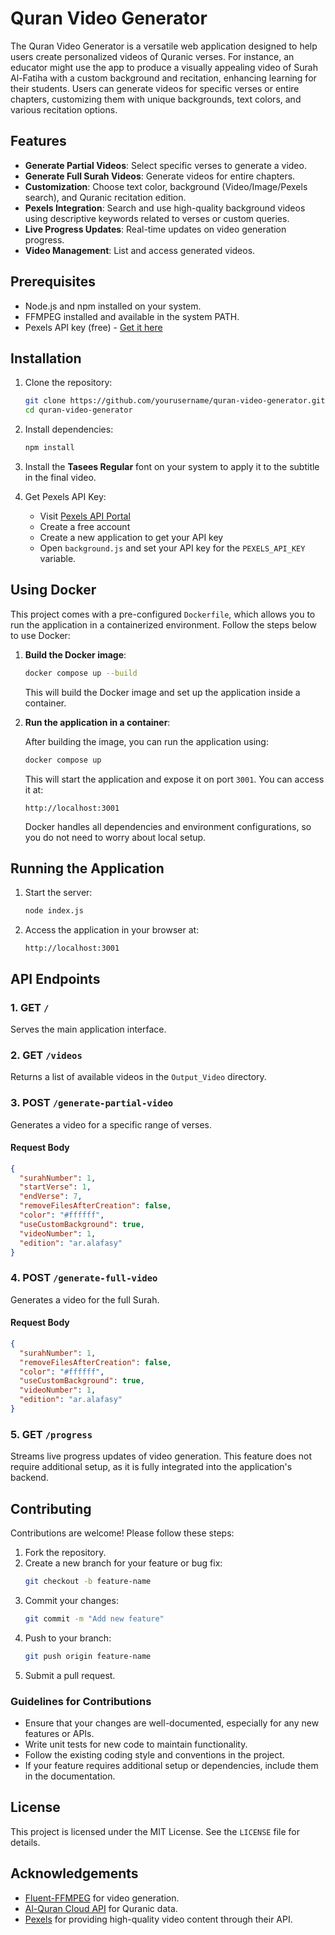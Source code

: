 # Quran Video Generator

The Quran Video Generator is a versatile web application designed to help users create personalized videos of Quranic verses. For instance, an educator might use the app to produce a visually appealing video of Surah Al-Fatiha with a custom background and recitation, enhancing learning for their students. Users can generate videos for specific verses or entire chapters, customizing them with unique backgrounds, text colors, and various recitation options.

## Features

- **Generate Partial Videos**: Select specific verses to generate a video.
- **Generate Full Surah Videos**: Generate videos for entire chapters.
- **Customization**: Choose text color, background (Video/Image/Pexels search), and Quranic recitation edition.
- **Pexels Integration**: Search and use high-quality background videos using descriptive keywords related to verses or custom queries.
- **Live Progress Updates**: Real-time updates on video generation progress.
- **Video Management**: List and access generated videos.

## Prerequisites

- Node.js and npm installed on your system.
- FFMPEG installed and available in the system PATH.
- Pexels API key (free) - [Get it here](https://www.pexels.com/api/)

## Installation

1. Clone the repository:

   ```bash
   git clone https://github.com/yourusername/quran-video-generator.git
   cd quran-video-generator
   ```

2. Install dependencies:

   ```bash
   npm install
   ```

3. Install the **Tasees Regular** font on your system to apply it to the subtitle in the final video.

4. Get Pexels API Key:
   - Visit [Pexels API Portal](https://www.pexels.com/api/)
   - Create a free account
   - Create a new application to get your API key
   - Open `background.js` and set your API key for the `PEXELS_API_KEY` variable.

## Using Docker

This project comes with a pre-configured `Dockerfile`, which allows you to run the application in a containerized environment. Follow the steps below to use Docker:

1. **Build the Docker image**:

   ```bash
   docker compose up --build
   ```

   This will build the Docker image and set up the application inside a container.

2. **Run the application in a container**:

   After building the image, you can run the application using:

   ```bash
   docker compose up
   ```

   This will start the application and expose it on port `3001`. You can access it at:

   ```plaintext
   http://localhost:3001
   ```

   Docker handles all dependencies and environment configurations, so you do not need to worry about local setup.

## Running the Application

1. Start the server:

   ```bash
   node index.js
   ```

2. Access the application in your browser at:
   ```plaintext
   http://localhost:3001
   ```

## API Endpoints

### 1. **GET** `/`

Serves the main application interface.

### 2. **GET** `/videos`

Returns a list of available videos in the `Output_Video` directory.

### 3. **POST** `/generate-partial-video`

Generates a video for a specific range of verses.

#### Request Body

```json
{
  "surahNumber": 1,
  "startVerse": 1,
  "endVerse": 7,
  "removeFilesAfterCreation": false,
  "color": "#ffffff",
  "useCustomBackground": true,
  "videoNumber": 1,
  "edition": "ar.alafasy"
}
```

### 4. **POST** `/generate-full-video`

Generates a video for the full Surah.

#### Request Body

```json
{
  "surahNumber": 1,
  "removeFilesAfterCreation": false,
  "color": "#ffffff",
  "useCustomBackground": true,
  "videoNumber": 1,
  "edition": "ar.alafasy"
}
```

### 5. **GET** `/progress`

Streams live progress updates of video generation. This feature does not require additional setup, as it is fully integrated into the application's backend.

## Contributing

Contributions are welcome! Please follow these steps:

1. Fork the repository.
2. Create a new branch for your feature or bug fix:
   ```bash
   git checkout -b feature-name
   ```
3. Commit your changes:
   ```bash
   git commit -m "Add new feature"
   ```
4. Push to your branch:
   ```bash
   git push origin feature-name
   ```
5. Submit a pull request.

### Guidelines for Contributions

- Ensure that your changes are well-documented, especially for any new features or APIs.
- Write unit tests for new code to maintain functionality.
- Follow the existing coding style and conventions in the project.
- If your feature requires additional setup or dependencies, include them in the documentation.

## License

This project is licensed under the MIT License. See the `LICENSE` file for details.

## Acknowledgements

- [Fluent-FFMPEG](https://github.com/fluent-ffmpeg/node-fluent-ffmpeg) for video generation.
- [Al-Quran Cloud API](http://alquran.cloud/) for Quranic data.
- [Pexels](https://www.pexels.com/) for providing high-quality video content through their API.
